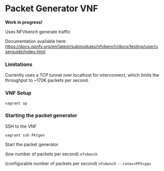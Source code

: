 # Packet Generator VNF

**Work in progress!**

Uses NFVbench generate traffic

Documentation available here: https://docs.opnfv.org/en/latest/submodules/nfvbench/docs/testing/user/userguide/index.html

### Limitations

Currently uses a TCP tunnel over localhost for interconnect, which limits the throughput to ~170K packets per second.

### VNF Setup

`vagrant up`

### Starting the packet generator

SSH to the VNF

`vagrant ssh Pktgen`

Start the packet generator

(low number of packets per second)
`nfvbench`

(configurable number of packets per second)
`nfvbench --rate=<PPS>pps`
